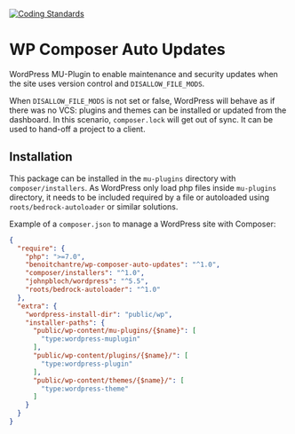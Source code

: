[![Coding Standards](https://github.com/benoitchantre/wp-composer-auto-updates/actions/workflows/coding-standards.yml/badge.svg)](https://github.com/benoitchantre/wp-composer-auto-updates/actions/workflows/coding-standards.yml)

# WP Composer Auto Updates

WordPress MU-Plugin to enable maintenance and security updates when the site uses version control and `DISALLOW_FILE_MODS`.

When `DISALLOW_FILE_MODS` is not set or false, WordPress will behave as if there was no VCS: plugins and themes can be installed or updated from the dashboard.
In this scenario, `composer.lock` will get out of sync. It can be used to hand-off a project to a client.

## Installation

This package can be installed in the `mu-plugins` directory with `composer/installers`.
As WordPress only load php files inside `mu-plugins` directory, it needs to be included required by a file or autoloaded using `roots/bedrock-autoloader` or similar solutions.

Example of a `composer.json` to manage a WordPress site with Composer:

```json
{
  "require": {
    "php": ">=7.0",
    "benoitchantre/wp-composer-auto-updates": "^1.0",
    "composer/installers": "^1.0", 
    "johnpbloch/wordpress": "^5.5", 
    "roots/bedrock-autoloader": "^1.0"
  },
  "extra": {
    "wordpress-install-dir": "public/wp",
    "installer-paths": {
      "public/wp-content/mu-plugins/{$name}": [
        "type:wordpress-muplugin"
      ],
      "public/wp-content/plugins/{$name}/": [
        "type:wordpress-plugin"
      ],
      "public/wp-content/themes/{$name}/": [
        "type:wordpress-theme"
      ]
    }
  }
}
```
